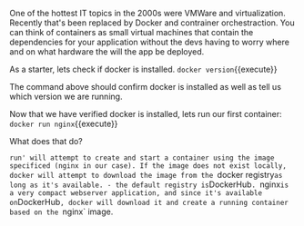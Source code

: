 One of the hottest IT topics in the 2000s were VMWare and virtualization. 
Recently that's been replaced by Docker and contrainer orchestraction. 
You can think of containers as small virtual machines that contain the dependencies for your application without the devs having to worry where and on what hardware the will the app be deployed.

As a starter, lets check if docker is installed.
`docker version`{{execute}}

The command above should confirm docker is installed as well as tell us which version we are running.



Now that we have verified docker is installed, lets run our first container:
`docker run nginx`{{execute}}


What does that do?

`run' will attempt to create and start a container using the image specificed (nginx in our case). If the image does
not exist locally, docker will attempt to download the image from the `docker registry` as long as it's available. - the default registry is `DockerHub`.
`nginx` is a very compact webserver application, and since it's available on `DockerHub`, docker will download it and create a running container based on the `nginx` image.

